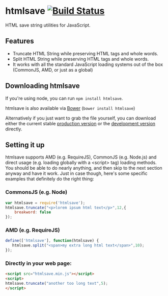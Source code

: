 # htmlsave [![Build Status](https://travis-ci.org/bezoerb/htmlsave.png)](https://travis-ci.org/bezoerb/htmlsave)

HTML save string utilities for JavaScript.

## Features

* Truncate HTML String while preserving HTML tags and whole words.
* Split HTML String while preserving HTML tags and whole words.
* It works with all the standard JavaScript loading systems out of the box (CommonJS, AMD, or just as a global)

## Downloading htmlsave

If you're using node, you can run `npm install htmlsave`.

htmlsave is also available via [Bower](https://github.com/bower/bower) (`bower install htmlsave`)

Alternatively if you just want to grab the file yourself, you can download either the current stable [production version][min] or the [development version][max] directly.

[min]: https://raw.github.com/bezoerb/htmlsave/master/dist/htmlsave.min.js
[max]: https://raw.github.com/bezoerb/htmlsave/master/dist/htmlsave.js

## Setting it up

htmlsave supports AMD (e.g. RequireJS), CommonJS (e.g. Node.js) and direct usage (e.g. loading globally with a &lt;script&gt; tag) loading methods.
You should be able to do nearly anything, and then skip to the next section anyway and have it work. Just in case though, here's some specific examples that definitely do the right thing:

### CommonsJS (e.g. Node)

```javascript
var htmlsave = require('htmlsave');
htmlsave.truncate("<p>lorem ipsum html text</p>",12,{
	breakword: false
});
```

### AMD (e.g. RequireJS)

```javascript
define(['htmlsave'], function(htmlsave) {
   htmlsave.split("<span>my extra long html text</span>",10);
});
```

### Directly in your web page:

```html
<script src="htmlsave.min.js"></script>
<script>
htmlsave.truncate("another too long text",5);
</script>
```
